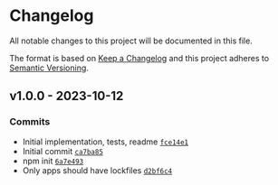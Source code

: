 # Changelog

All notable changes to this project will be documented in this file.

The format is based on [Keep a Changelog](https://keepachangelog.com/en/1.0.0/)
and this project adheres to [Semantic Versioning](https://semver.org/spec/v2.0.0.html).

## v1.0.0 - 2023-10-12

### Commits

- Initial implementation, tests, readme [`fce14e1`](https://github.com/ljharb/set-function-length/commit/fce14e17586460e4f294405173be72b6ffdf7e5f)
- Initial commit [`ca7ba85`](https://github.com/ljharb/set-function-length/commit/ca7ba857c7c283f9d26e21f14e71cd388f2cb722)
- npm init [`6a7e493`](https://github.com/ljharb/set-function-length/commit/6a7e493927736cebcaf5c1a84e69b8e6b7b744d8)
- Only apps should have lockfiles [`d2bf6c4`](https://github.com/ljharb/set-function-length/commit/d2bf6c43de8a51b02a0aa53e8d62cb50c4a2b0da)
